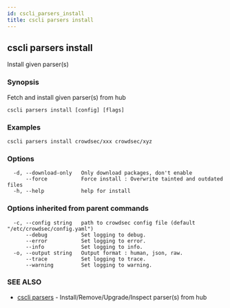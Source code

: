 ```yaml
---
id: cscli_parsers_install
title: cscli parsers install
---
```

## cscli parsers install

Install given parser(s)

### Synopsis

Fetch and install given parser(s) from hub

```
cscli parsers install [config] [flags]
```

### Examples

```
cscli parsers install crowdsec/xxx crowdsec/xyz
```

### Options

```
  -d, --download-only   Only download packages, don't enable
      --force           Force install : Overwrite tainted and outdated files
  -h, --help            help for install
```

### Options inherited from parent commands

```
  -c, --config string   path to crowdsec config file (default "/etc/crowdsec/config.yaml")
      --debug           Set logging to debug.
      --error           Set logging to error.
      --info            Set logging to info.
  -o, --output string   Output format : human, json, raw.
      --trace           Set logging to trace.
      --warning         Set logging to warning.
```

### SEE ALSO

* [cscli parsers](/docs/v1.0/cscli/cscli_parsers)	 - Install/Remove/Upgrade/Inspect parser(s) from hub

